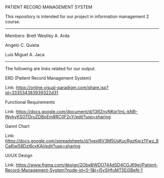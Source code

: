 PATIENT RECORD MANAGEMENT SYSTEM

This repository is intended for our project in information management 2 course.

------------------------------------------------------------------------------

Members: 
  Brett Westley A. Arda
  
  Angelo C. Quieta
  
  Luis Miguel A. Jaca


------------------------------------------------------------------------------


The following are links related for our output.



ERD (Patient Record Management System)

Link: https://online.visual-paradigm.com/share.jsp?id=333534383939322d31

Functional Requirements

Link: https://docs.google.com/document/d/13RZnyNKqr1mL-kNR-INykyKSOTDruZDBoEm8RC0F2cY/edit?usp=sharing

Gannt Chart

Link: https://docs.google.com/spreadsheets/d/1vexl6V3M5UsKucRgzKqrz1Ywz_8Ca6jw58DzI6cxKAI/edit?usp=sharing

UI/UX Design

Link: https://www.figma.com/design/2ObeBWDO744dSD4CGJ69ei/Patient-Record-Management-System?node-id=0-1&t=l5ySHfuMT5Ei0BeN-1

